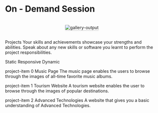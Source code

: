 # On - Demand Session


<br/>
<div style="text-align: center;">

<img src="https://assets.ccbp.in/frontend/content/react-js/gallery-output.gif" alt="gallery-output" style="max-width:70%;box-shadow:0 2.8px 2.2px rgba(0, 0, 0, 0.12)">

</div>

<br/>

Projects Your skills and achievements showcase your strengths and abilities.
Speak about any new skills or software you learnt to perform the project
responsibilities.

Static Responsive Dynamic

project-item 0 Music Page The music page enables the users to browse through the
images of all-time favorite music albums.

project-item 1 Tourism Website A tourism website enables the user to browse
through the images of popular destinations.

project-item 2 Advanced Technologies A website that gives you a basic
understanding of Advanced Technologies.

